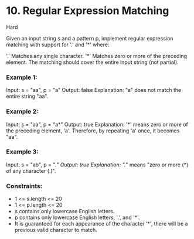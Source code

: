 # 10. Regular Expression Matching

Hard

Given an input string s and a pattern p, implement regular expression matching with support for '.' and '\*' where:

'.' Matches any single character.​​​​
'\*' Matches zero or more of the preceding element.
The matching should cover the entire input string (not partial).

### Example 1:

Input: s = "aa", p = "a"
Output: false
Explanation: "a" does not match the entire string "aa".

### Example 2:

Input: s = "aa", p = "a*"
Output: true
Explanation: '*' means zero or more of the preceding element, 'a'. Therefore, by repeating 'a' once, it becomes "aa".

### Example 3:

Input: s = "ab", p = "._"
Output: true
Explanation: "._" means "zero or more (\*) of any character (.)".

### Constraints:

- 1 <= s.length <= 20
- 1 <= p.length <= 20
- s contains only lowercase English letters.
- p contains only lowercase English letters, '.', and '\*'.
- It is guaranteed for each appearance of the character '\*', there will be a previous valid character to match.
